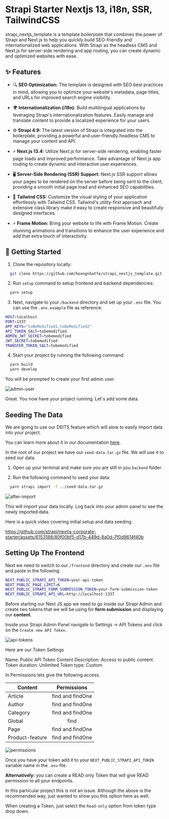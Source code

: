 # Strapi Starter Nextjs 13, i18n, SSR, TailwindCSS

strapi_nextjs_template is a template boilerplate that combines the power of Strapi and Next.js to help you quickly build SEO-friendly and internationalized web applications. With Strapi as the headless CMS and Next.js for server-side rendering and app routing, you can create dynamic and optimized websites with ease.

## ✨ Features

- 🔍 **SEO Optimization:** The template is designed with SEO best practices in mind, allowing you to optimize your website's metadata, page titles, and URLs for improved search engine visibility.

- 🌍 **Internationalization (i18n):** Build multilingual applications by leveraging Strapi's internationalization features. Easily manage and translate content to provide a localized experience for your users.

- ⚙️ **Strapi 4.9:** The latest version of Strapi is integrated into the boilerplate, providing a powerful and user-friendly headless CMS to manage your content and API.

- ⚡ **Next.js 13.4:** Utilize Next.js for server-side rendering, enabling faster page loads and improved performance. Take advantage of Next.js app routing to create dynamic and interactive user experiences.

- 🖥️ **Server-Side Rendering (SSR) Support:** Next.js SSR support allows your pages to be rendered on the server before being sent to the client, providing a smooth initial page load and enhanced SEO capabilities.

- 🎨 **Tailwind CSS:** Customize the visual styling of your application effortlessly with Tailwind CSS. Tailwind's utility-first approach and extensive class library make it easy to create responsive and beautifully designed interfaces.

- ⚡ **Frame Motion:** Bring your website to life with Frame Motion. Create stunning animations and transitions to enhance the user experience and add that extra touch of interactivity.

## 🚀 Getting Started

1. Clone the repository locally:

```bash
  git clone https://github.com/hoangnhatfe/strapi_nextjs_template.git
```

2. Run `setup` command to setup frontend and backend dependencies:

```bash
  yarn setup
```

3. Next, navigate to your `/backend` directory and set up your `.env` file. You can use the `.env.example` file as reference:

```bash
HOST=localhost
PORT=1337
APP_KEYS="toBeModified1,toBeModified2"
API_TOKEN_SALT=tobemodified
ADMIN_JWT_SECRET=tobemodified
JWT_SECRET=tobemodified
TRANSFER_TOKEN_SALT=tobemodified
```

4. Start your project by running the following command:

```bash
  yarn build
  yarn develop
```
You will be prompted to create your first admin user.

![admin-user](https://user-images.githubusercontent.com/6153188/231865420-5f03a90f-b893-4057-9634-9632920a7d97.gif)

Great. You now have your project running. Let's add some data.

## Seeding The Data

We are going to use our DEITS feature which will alow to easily import data into your project.

You can learn more about it in our documentation [here](https://docs.strapi.io/dev-docs/data-management).

In the root of our project we have our `seed-data.tar.gz` file. We will use it to seed our data.

1. Open up your terminal and make sure you are still in you `backend` folder.

2. Run the following command to seed your data:

```bash
  yarn strapi import -f ../seed-data.tar.gz
```

![after-import](https://user-images.githubusercontent.com/6153188/231865491-05cb5818-a0d0-49ce-807e-a879f7e3070c.gif)

This will import your data locally. Log back into your admin panel to see the newly imported data.

Here is a quick video covering initial setup and data seeding.

https://github.com/strapi/nextjs-corporate-starter/assets/6153188/80f00bf5-d17b-449d-8a0d-7f0d9614f40b

## Setting Up The Frontend

Next we need to switch to our `/frontend` directory and create our `.env` file and paste in the following. 

```bash
NEXT_PUBLIC_STRAPI_API_TOKEN=your-api-token
NEXT_PUBLIC_PAGE_LIMIT=6
NEXT_PUBLIC_STRAPI_FORM_SUBMISSION_TOKEN=your-form-submission-token
NEXT_PUBLIC_STRAPI_API_URL=http://localhost:1337

```

Before starting our Next JS app we need to go inside our Strapi Admin and create two tokens that we will be using for **form submission** and displaying our **content**.

Inside your Strapi Admin Panel navigate to Settings -> API Tokens and click on the `Create new API Token`.

![api-tokens](https://user-images.githubusercontent.com/6153188/231865572-cebc5538-374c-4050-91cd-c303fae25a3d.png)

Here are our Token Settings

Name: Public API Token Content
Description: Access to public content.
Token duration: Unlimited
Token type: Custom

In Permissions lets give the following access.

| Content         |   Permissions    |
| --------------- | :--------------: |
| Article         | find and findOne |
| Author          | find and findOne |
| Category        | find and findOne |
| Global          |       find       |
| Page            | find and findOne |
| Product-feature | find and findOne |

![permissions](https://user-images.githubusercontent.com/6153188/231865625-a3634d89-0f40-4a6d-a356-8f654abd88b9.gif)

Once you have your token add it to your `NEXT_PUBLIC_STRAPI_API_TOKEN` variable name in the `.env` file.

**Alternatively:** you can create a READ only Token that will give READ permission to all your endpoints.

In this particular project this is not an issue. Although the above is the recommended way, just wanted to show you this option here as well.

When creating a Token, just select the `Read-only` option from token type drop down.